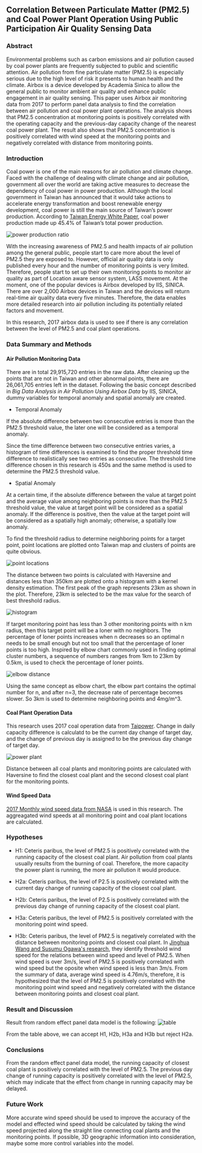 ## Correlation Between Particulate Matter (PM2.5) and Coal Power Plant Operation Using Public Participation Air Quality Sensing Data

### Abstract

Environmental problems such as carbon emissions and air pollution caused by coal power plants are frequently subjected to public and scientific attention. Air pollution from fine particulate matter (PM2.5) is especially serious due to the high level of risk it presents to human health and the climate. Airbox is a device developed by Academia Sinica to allow the general public to monitor ambient air quality and enhance public engagement in air quality sensing. This paper uses Airbox air monitoring data from 2017 to perform panel data analysis to find the correlation between air pollution and coal power plant operations. The analysis shows that PM2.5 concentration at monitoring points is positively correlated with the operating capacity and the previous-day capacity change of the nearest coal power plant. The result also shows that PM2.5 concentration is positively correlated with wind speed at the monitoring points and negatively correlated with distance from monitoring points.

### Introduction
Coal power is one of the main reasons for air pollution and climate change. Faced with the challenge of dealing with climate change and air pollution, government all over the world are taking active measures to decrease the dependency of coal power in power production. Although the local government in Taiwan has announced that it would take actions to accelerate energy transformation and boost renewable energy development, coal power is still the main source of Taiwan’s power production. According to [Taiwan Energy White Paper](http://energywhitepaper.tw/reference/), coal power production made up 45.4% of Taiwan’s total power production.

![power production ratio](https://github.com/versey-sherry/airbox/blob/master/pics/Picture1.png)

With the increasing awareness of PM2.5 and health impacts of air pollution among the general public, people start to care more about the level of PM2.5 they are exposed to. However, official air quality data is only published every hour and the number of monitoring points is very limited. Therefore, people start to set up their own monitoring points to monitor air quality as part of Location aware sensor system, LASS movement. At the moment, one of the popular devices is Airbox developed by IIS, SINICA. There are over 2,000 Airbox devices in Taiwan and the devices will return real-time air quality data every five minutes. Therefore, the data enables more detailed research into air pollution including its potentially related factors and movement.

In this research, 2017 airbox data is used to see if there is any correlation between the level of PM2.5 and coal plant operations.

### Data Summary and Methods
#### Air Pollution Monitoring Data
There are in total 29,915,720 entries in the raw data. After cleaning up the points that are not in Taiwan and other abnormal points, there are 26,061,705 entries left in the dataset. Following the basic concept described in *Big Data Analysis in Air Pollution Using Airbox Data* by IIS, SINICA, dummy variables for temporal anomaly and spatial anomaly are created.

* Temporal Anomaly

If the absolute difference between two consecutive entries is more than the PM2.5 threshold value, the later one will be considered as a temporal anomaly.

Since the time difference between two consecutive entries varies, a histogram of time differences is examined to find the proper threshold time difference to realistically see two entries as consecutive. The threshold time difference chosen in this research is 450s and the same method is used to determine the PM2.5 threshold value.

* Spatial Anomaly

At a certain time, if the absolute difference between the value at target point and the average value among neighboring points is more than the PM2.5 threshold value, the value at target point will be considered as a spatial anomaly. If the difference is positive, then the value at the target point will be considered as a spatially high anomaly; otherwise, a spatially low anomaly.

To find the threshold radius to determine neighboring points for a target point, point locations are plotted onto Taiwan map and clusters of points are quite obvious.

![point locations](https://github.com/versey-sherry/airbox/blob/master/pics/Picture2.png)

The distance between two points is calculated with Haversine and distances less than 350km are plotted onto a histogram with a kernel density estimation. The first peak of the graph represents 23km as shown in the plot. Therefore, 23km is selected to be the max value for the search of best threshold radius.

![histogram](https://github.com/versey-sherry/airbox/blob/master/pics/Picture3.png)

If target monitoring point has less than 3 other monitoring points with n km radius, then this target point will be a loner with no neighbors. The percentage of loner points increases when n decreases so an optimal n needs to be small enough but not too small that the percentage of loner points is too high. Inspired by elbow chart commonly used in finding optimal cluster numbers, a sequence of numbers ranges from 1km to 23km by 0.5km, is used to check the percentage of loner points.

![elbow distance](https://github.com/versey-sherry/airbox/blob/master/pics/Picture4.png)

Using the same concept as elbow chart, the elbow part contains the optimal number for n, and after n=3, the decrease rate of percentage becomes slower. So 3km is used to determine neighboring points and 4mg/m^3.

#### Coal Plant Operation Data
This research uses 2017 coal operation data from [Taipower](https://www.taipower.com.tw/tc/page.aspx?mid=210&cid=340&cchk=eac92988-526f-44e3-a911-1564395de297). Change in daily capacity difference is calculatd to be the current day change of target day, and the change of previous day is assigned to be the previous day change of target day.

![power plant](https://github.com/versey-sherry/airbox/blob/master/pics/Picture5.png)

Distance between all coal plants and monitoring points are calculated with Haversine to find the closest coal plant and the second closest coal plant for the monitoring points.

#### Wind Speed Data
[2017 Monthly wind speed data from NASA](https://disc.gsfc.nasa.gov/daac-bin/FTPSubset2.pl) is used in this research. The aggreagated wind speeds at all monitoring point and coal plant locations are calculated.

### Hypotheses
* H1: Ceteris paribus, the level of PM2.5 is positively correlated with the running capacity of the closest coal plant.
Air pollution from coal plants usually results from the burning of coal. Therefore, the more capacity the power plant is running, the more air pollution it would produce.

* H2a: Ceteris paribus, the level of P2.5 is positively correlated with the current day change of running capacity of the closest coal plant.

* H2b: Ceteris paribus, the level of P2.5 is positively correlated with the previous day change of running capacity of the closest coal plant.

* H3a: Ceteris paribus, the level of PM2.5 is positively correlated with the monitoring point wind speed.

* H3b: Ceteris paribus, the level of PM2.5 is negatively correlated with the distance between monitoring points and closest coal plant.
In [Jinghua Wang and Susumu Ogawa's research](https://www.ncbi.nlm.nih.gov/pmc/articles/PMC4555266/
), they identify threshold wind speed for the relations between wind speed and level of PM2.5. When wind speed is over 3m/s, level of PM2.5 is positively correlated with wind speed but the oposite when wind speed is less than 3m/s. From the summary of data, average wind speed is 4.76m/s, therefore, it is hypothesized that the level of PM2.5 is positively correlated with the monitoring point wind speed and negatively correlated with the distance between monitoring points and closest coal plant.

### Result and Discussion
Result from random effect panel data model is the following:
![table](https://github.com/versey-sherry/airbox/blob/master/pics/Picture7.png)

From the table above, we can accept H1, H2b, H3a and H3b but reject H2a. 

### Conclusions
From the random effect panel data model, the running capacity of closest coal plant is positively correlated with the level of PM2.5. The previous day change of running capacity is positively correlated with the level of PM2.5, which may indicate that the effect from change in running capacity may be delayed.

### Future Work
More accurate wind speed should be used to improve the accuracy of the model and effected wind speed should be calculated by taking the wind speed projected along the straight line connecting coal plants and the monitoring points. If possible, 3D geographic information into consideration, maybe some more control variables into the model.

